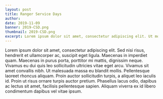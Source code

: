 ```yaml
---
layout: post
title: Ranger Service Days
author:
date: 2019-11-09
banner: 2019-CSD.png
thumbnail: 2019-CSD.png
excerpt: Lorem ipsum dolor sit amet, consectetur adipiscing elit. Ut molestie neque nec erat elementum ullamcorper. Vivamus quis arcu lorem. Praesent.
---
```



Lorem ipsum dolor sit amet, consectetur adipiscing elit. Sed nisi risus, hendrerit et ullamcorper ac, suscipit eget ligula. Maecenas in imperdiet quam. Maecenas in purus porta, porttitor mi mattis, dignissim neque. Vivamus eu dui quis leo sollicitudin ultricies vitae eget arcu. Vivamus sit amet convallis nibh. Ut malesuada massa eu blandit mollis. Pellentesque laoreet rhoncus aliquam. Proin auctor sollicitudin turpis, a aliquet leo iaculis id. Proin ut risus ornare turpis auctor pretium. Phasellus lacus odio, dapibus ac lectus sit amet, facilisis pellentesque sapien. Aliquam viverra ex id libero condimentum dapibus vel vitae ipsum.
